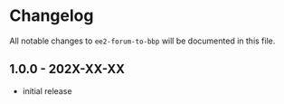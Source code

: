 # Changelog

All notable changes to `ee2-forum-to-bbp` will be documented in this file.

## 1.0.0 - 202X-XX-XX

- initial release
